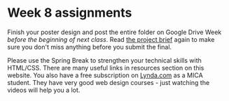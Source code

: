 # Week 8 assignments

Finish your poster design and post the entire folder on Google Drive Week *before the beginning of next class*. Read [the project brief](proj-poster.md) again to make sure you don't miss anything before you submit the final.

Please use the Spring Break to strengthen your technical skills with HTML/CSS. There are many useful links in resources section on this website. You also have a free subscription on [Lynda.com](http://lynda.com) as a MICA student. They have very good web design courses - just watching the videos will help you a lot.
